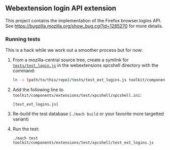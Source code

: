 
## Webextension login API extension

This project contains the implementation of the Firefox
browser.logins API.
See https://bugzilla.mozilla.org/show_bug.cgi?id=1285270 for more details.

### Running tests

This is a hack while we work out a smoother process but for now:

1. From a mozilla-central source tree, create a symlink for
   [`tests/test_login.js`](tests/test_login.js) in the webextensions
   xpcshell directory with the command:

   ```sh
   ln -s (path/to/this/repo)/tests/test_ext_logins.js toolkit/components/extensions/test/xpcshell
   ```

2. Add the following line to `toolkit/components/extensions/test/xpcshell/xpcshell.ini`:

   ```
   [test_ext_logins.js]
   ```

3. Re-build the test database
   (`./mach build` or your favorite more targetted variant)

4. Run the test:

   ```
   ./mach test toolkit/components/extensions/test/xpcshell/test_ext_logins.js
   ```
